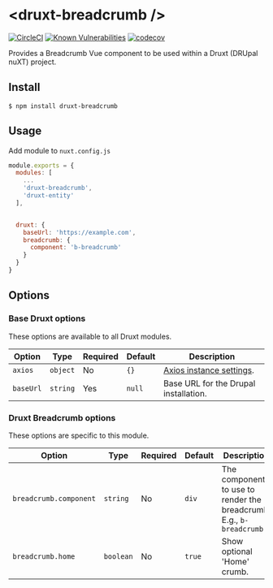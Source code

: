 # \<druxt-breadcrumb />

[![CircleCI](https://circleci.com/gh/druxt/druxt-breadcrumb.svg?style=svg)](https://circleci.com/gh/druxt/druxt-breadcrumb)
[![Known Vulnerabilities](https://snyk.io/test/github/druxt/druxt-breadcrumb/badge.svg?targetFile=package.json)](https://snyk.io/test/github/druxt/druxt-breadcrumb?targetFile=package.json)
[![codecov](https://codecov.io/gh/druxt/druxt-breadcrumb/branch/develop/graph/badge.svg)](https://codecov.io/gh/druxt/druxt-breadcrumb)

Provides a Breadcrumb Vue component to be used within a Druxt (DRUpal nuXT) project.

## Install

`$ npm install druxt-breadcrumb`

## Usage

Add module to `nuxt.config.js`

```js
module.exports = {
  modules: [
    ...
    'druxt-breadcrumb',
    'druxt-entity'
  ],


  druxt: {
    baseUrl: 'https://example.com',
    breadcrumb: {
      component: 'b-breadcrumb'
    }
  }
}
```

## Options

### Base Druxt options

These options are available to all Druxt modules.

| Option | Type | Required | Default | Description |
| --- | --- | --- | --- | --- |
| `axios` | `object` | No | `{}` | [Axios instance settings](https://github.com/axios/axios#axioscreateconfig). |
| `baseUrl` | `string` | Yes | `null` | Base URL for the Drupal installation. |

### Druxt Breadcrumb options

These options are specific to this module.

| Option | Type | Required | Default | Description |
| --- | --- | --- | --- | --- |
| `breadcrumb.component` | `string` | No | `div` | The component to use to render the breadcrumb. E.g., `b-breadcrumb` |
| `breadcrumb.home` | `boolean` | No | `true` | Show optional 'Home' crumb. |
